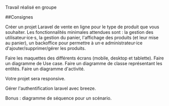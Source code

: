 Travail réalisé en groupe

##Consignes

Créer un projet Laravel de vente en ligne pour le type de produit que vous souhaiter. Les fonctionnalités minimales attendues sont : la gestion des utilisateur·ice·s, la gestion du panier, l'affichage des produits (et leur mise au panier), un backoffice pour permettre à un·e administrateur·ice d'ajouter/supprimer/gérer les produits.

Faire les maquettes des différents écrans (mobile, desktop et tablette).
Faire un diagramme de Use case.
Faire un diagramme de classe représentant les entités.
Faire un diagramme d'activité.

Votre projet sera responsive.

Gérer l'authentification laravel avec breeze.

Bonus : diagramme de séquence pour un scénario.